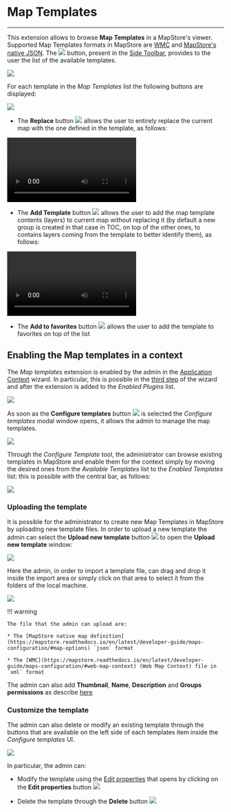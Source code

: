 # Map Templates

*******************

This extension allows to browse **Map Templates** in a MapStore's viewer. Supported Map Templates formats in MapStore are [WMC](https://mapstore.readthedocs.io/en/latest/developer-guide/maps-configuration/#web-map-context) and [MapStore's native JSON](https://mapstore.readthedocs.io/en/latest/developer-guide/maps-configuration/#map-options). The <img src="../img/button/map-templates-button.jpg" class="ms-docbutton"/> button, present in the [Side Toolbar](mapstore-toolbars.md#side-toolbar), provides to the user the list of the available templates.

<img src="../img/map-templates/map-templates-panel.jpg" class="ms-docimage"/>

For each template in the *Map Templates* list the following buttons are displayed:

<img src="../img/map-templates/map-templates-buttons.jpg" class="ms-docimage" style="max-width:500px;"/>

* The **Replace** button <img src="../img/button/replace-button.jpg" class="ms-docbutton" /> allows the user to entirely replace the current map with the one defined in the template, as follows:

<video class="ms-docimage" controls><source src="../img/map-templates/replace-map.mp4"/></video>

* The **Add Template** button <img src="../img/button/add_to_map_button.jpg" class="ms-docbutton" /> allows the user to add the map template contents (layers) to current map without replacing it (by default a new group is created in that case in TOC, on top of the other ones, to contains layers coming from the template to better identify them), as follows:

<video class="ms-docimage" controls><source src="../img/map-templates/add-templates.mp4"/></video>

* The **Add to favorites** button <img src="../img/button/favourites-button.jpg" class="ms-docbutton" /> allows the user to add the template to favorites on top of the list

## Enabling the Map templates in a context

The *Map templates* extension is enabled by the admin in the [Application Context](application-context.md#application-context) wizard. In particular, this is possible in the [third step](application-context.md#configure-plugins) of the wizard and after the extension is added to the *Enabled Plugins* list.

<img src="../img/map-templates/configure-templates.jpg" class="ms-docimage" style="max-width:500px;"/>

As soon as the **Configure templates** button <img src="../img/button/configure-templates-button.jpg" class="ms-docbutton" /> is selected the *Configure templates* modal window opens, it allows the admin to manage the map templates.

<img src="../img/map-templates/map-templates-window.jpg" class="ms-docimage" style="max-width:500px;"/>

Through the *Configure Template* tool, the administrator can browse existing templates in MapStore and enable them for the context simply by moving the desired ones from the *Available Templates* list to the *Enabled Templates* list: this is possible with the central bar, as follows:

<img src="../img/map-templates/moving-templates.jpg" class="ms-docimage" style="max-width:500px;"/>

### Uploading the template

It is possible for the administrator to create new Map Templates in MapStore by uploading new template files. In order to upload a new template the admin can select the **Upload new template** button <img src="../img/button/upload-button.jpg" class="ms-docbutton"/> to open the **Upload new template** window:

<img src="../img/map-templates/upload-map-template.jpg" class="ms-docimage" style="max-width:300px;"/>

Here the admin, in order to import a template file, can drag and drop it inside the import area or simply click on that area to select it from the folders of the local machine.

<img src="../img/map-templates/import-screen.jpg" class="ms-docimage" style="max-width:300px;"/>

!!! warning

    The file that the admin can upload are:

    * The [MapStore native map definition](https://mapstore.readthedocs.io/en/latest/developer-guide/maps-configuration/#map-options) `json` format

    * The [WMC](https://mapstore.readthedocs.io/en/latest/developer-guide/maps-configuration/#web-map-context) (Web Map Context) file in `xml` format

The admin can also add **Thumbnail**, **Name**, **Description** and **Groups permissions** as describe [here](resources-properties.md#resource-properties)

### Customize the template

The admin can also delete or modify an existing template through the buttons that are available on the left side of each templates item inside the *Configure templates* UI.

<img src="../img/map-templates/costomize-button.jpg" class="ms-docimage" style="max-width:500px;"/>

In particular, the admin can:

* Modify the template using the [Edit properties](resources-properties.md#resource-properties) that opens by clicking on the **Edit properties** button <img src="../img/button/edit-details-button.jpg" class="ms-docbutton"/>

* Delete the template through the **Delete** button <img src="../img/button/delete_white_button.jpg" class="ms-docbutton" />
